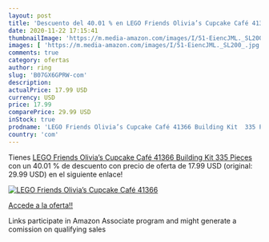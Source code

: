 ```yaml
---
layout: post
title: 'Descuento del 40.01 % en LEGO Friends Olivia’s Cupcake Café 41366'
date: 2020-11-22 17:15:41
thumbnailImage: 'https://m.media-amazon.com/images/I/51-EiencJML._SL200_.jpg'
images: [ 'https://m.media-amazon.com/images/I/51-EiencJML._SL200_.jpg' ]
comments: true
category: ofertas
author: ring
slug: 'B07GX6GPRW-com'
description:
actualPrice: 17.99 USD
currency: USD
price: 17.99
comparePrice: 29.99 USD
inStock: true
prodname: 'LEGO Friends Olivia’s Cupcake Café 41366 Building Kit  335 Pieces '
country: 'com'
---
```


Tienes [LEGO Friends Olivia’s Cupcake Café 41366 Building Kit  335 Pieces ](https://www.amazon.com/dp/B07GX6GPRW/?tag=tolees-20) con un 40.01 % de descuento con precio de oferta de 17.99 USD (original: 29.99 USD) en el siguiente enlace!

[![LEGO Friends Olivia’s Cupcake Café 41366](https://m.media-amazon.com/images/I/51-EiencJML._SL200_.jpg)](https://www.amazon.com/dp/B07GX6GPRW/?tag=tolees-20)

[Accede a la oferta!!](https://www.amazon.com/dp/B07GX6GPRW/?tag=tolees-20)

Links participate in Amazon Associate program and might generate a comission on qualifying sales


